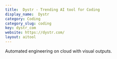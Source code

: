 ```yaml
---
title:  Dystr - Trending AI tool for Coding
display_name:  Dystr
category: Coding
category_slug: coding
key: dystr_com
website: https://dystr.com/
layout: aitool
---
```


Automated engineering on cloud with visual outputs.
